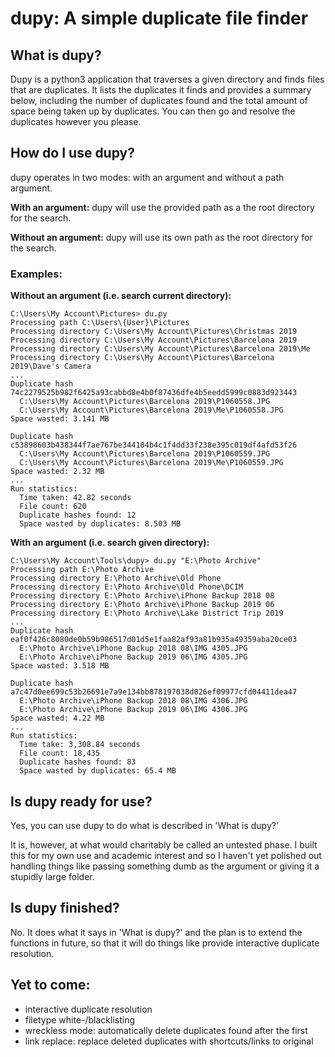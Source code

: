 # dupy: A simple duplicate file finder

## What is dupy?

Dupy is a python3 application that traverses a given directory and finds
files that are duplicates. It lists the duplicates it finds and
provides a summary below, including the number of duplicates found and
the total amount of space being taken up by duplicates. You can then go 
and resolve the duplicates however you please.

## How do I use dupy?

dupy operates in two modes: with an argument and without a path
argument.

**With an argument:** dupy will use the provided path as a the root 
directory for the search.

**Without an argument:** dupy will use its own path as the root 
directory for the search.

### Examples:

**Without an argument (i.e. search current directory):**

    C:\Users\My Account\Pictures> du.py
    Processing path C:\Users\{User}\Pictures
    Processing directory C:\Users\My Account\Pictures\Christmas 2019
    Processing directory C:\Users\My Account\Pictures\Barcelona 2019
    Processing directory C:\Users\My Account\Pictures\Barcelona 2019\Me
    Processing directory C:\Users\My Account\Pictures\Barcelona 2019\Dave's Camera
    ...
    Duplicate hash 74c2279525b982f6425a93cabbd8e4b0f87436dfe4b5eedd5999c0883d923443
      C:\Users\My Account\Pictures\Barcelona 2019\P1060558.JPG
      C:\Users\My Account\Pictures\Barcelona 2019\Me\P1060558.JPG
    Space wasted: 3.141 MB
    
    Duplicate hash c53898603b438344f7ae767be344104b4c1f4dd33f238e395c019df4afd53f26
      C:\Users\My Account\Pictures\Barcelona 2019\P1060559.JPG
      C:\Users\My Account\Pictures\Barcelona 2019\Me\P1060559.JPG
    Space wasted: 2.32 MB
    ...
    Run statistics:
      Time taken: 42.82 seconds
      File count: 620
      Duplicate hashes found: 12
      Space wasted by duplicates: 8.503 MB

**With an argument (i.e. search given directory):**

    C:\Users\My Account\Tools\dupy> du.py "E:\Photo Archive"
    Processing path E:\Photo Archive
    Processing directory E:\Photo Archive\Old Phone
    Processing directory E:\Photo Archive\Old Phone\DCIM
    Processing directory E:\Photo Archive\iPhone Backup 2018 08
    Processing directory E:\Photo Archive\iPhone Backup 2019 06
    Processing directory E:\Photo Archive\Lake District Trip 2019
    ...
    Duplicate hash eaf0f426c8080de0b59b986517d01d5e1faa82af93a81b935a49359aba20ce03
      E:\Photo Archive\iPhone Backup 2018 08\IMG 4305.JPG
      E:\Photo Archive\iPhone Backup 2019 06\IMG 4305.JPG
    Space wasted: 3.518 MB
    
    Duplicate hash a7c47d0ee699c53b26691e7a9e134bb878197038d026ef09977cfd04411dea47
      E:\Photo Archive\iPhone Backup 2018 08\IMG 4306.JPG
      E:\Photo Archive\iPhone Backup 2019 06\IMG 4306.JPG
    Space wasted: 4.22 MB
    ...
    Run statistics:
      Time take: 3,308.84 seconds
      File count: 18,435
      Duplicate hashes found: 83
      Space wasted by duplicates: 65.4 MB 

## Is dupy ready for use?

Yes, you can use dupy to do what is described in 'What is dupy?'

It is, however, at what would charitably be called an untested phase.
I built this for my own use and academic interest and so I haven't yet
polished out handling things like passing something dumb as the argument
or giving it a stupidly large folder.

## Is dupy finished?

No.  It does what it says in 'What is dupy?' and the plan is to extend
the functions in future, so that it will do things like provide 
interactive duplicate resolution.

## Yet to come:

- interactive duplicate resolution
- filetype white-/blacklisting
- wreckless mode: automatically delete duplicates found after the first
- link replace: replace deleted duplicates with shortcuts/links to
original